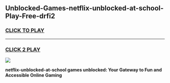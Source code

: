 
## Unblocked-Games-netflix-unblocked-at-school-Play-Free-drfi2
<h3>
<a href="https://premium76.site?title=netflix-unblocked-at-school&ref=20M">CLICK TO PLAY</a></h3>
<hr>

<h3>
<a href="https://premium76.site?title=netflix-unblocked-at-school&ref=20M">CLICK 2 PLAY</a>
  
</h3>

<a href="https://premium76.site?title=netflix-unblocked-at-school&ref=19M"><img src="https://clearcache.store/games.png"></a>


**netflix-unblocked-at-school games unblocked: Your Gateway to Fun and Accessible Online Gaming**
